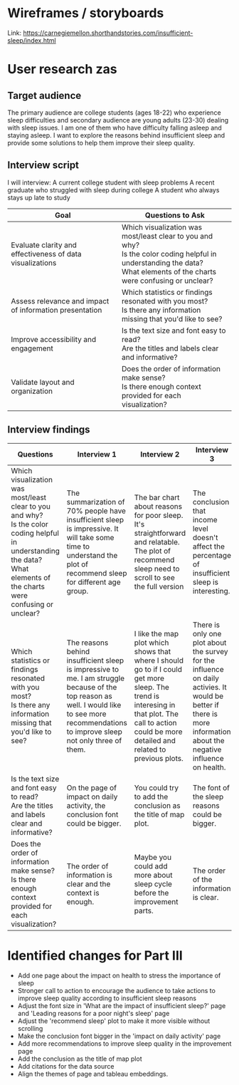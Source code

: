 

# Wireframes / storyboards
Link: 
https://carnegiemellon.shorthandstories.com/insufficient-sleep/index.html

# User research zas

## Target audience
The primary audience are college students (ages 18-22) who experience sleep difficulties 
and secondary audience are young adults (23-30) dealing with sleep issues.
I am one of them who have difficulty falling asleep and staying asleep. I want to explore the reasons behind insufficient sleep and provide some solutions to help them improve their sleep quality.


## Interview script
I will interview:
A current college student with sleep problems
A recent graduate who struggled with sleep during college
A student who always stays up late to study

| Goal                                                      | Questions to Ask                                                                                                                                                                |
|-----------------------------------------------------------|---------------------------------------------------------------------------------------------------------------------------------------------------------------------------------|
| Evaluate clarity and effectiveness of data visualizations | Which visualization was most/least clear to you and why? <br/>Is the color coding helpful in understanding the data?<br/>What elements of the charts were confusing or unclear? |
| Assess relevance and impact of information presentation  | Which statistics or findings resonated with you most? <br/>Is there any information missing that you'd like to see?                                                                  |
|              Improve accessibility and engagement | Is the text size and font easy to read? <br/>Are the titles and labels clear and informative?                                                                                        |
 |Validate layout and organization | Does the order of information make sense? <br/>Is there enough context provided for each visualization?|



## Interview findings

| Questions                                                                                                                                                                       | Interview 1                                                                                                                                                                                   | Interview 2                                                                                                                                                                                           | Interview 3                                                                                                                                                          |
|---------------------------------------------------------------------------------------------------------------------------------------------------------------------------------|-----------------------------------------------------------------------------------------------------------------------------------------------------------------------------------------------|-------------------------------------------------------------------------------------------------------------------------------------------------------------------------------------------------------|----------------------------------------------------------------------------------------------------------------------------------------------------------------------|
| Which visualization was most/least clear to you and why? <br/>Is the color coding helpful in understanding the data?<br/>What elements of the charts were confusing or unclear? | The summarization of 70% people have insufficient sleep is impressive. It will take some time to understand the plot of recommend sleep for different age group.                              | The bar chart about reasons for poor sleep. It's straightforward and relatable. The plot of recommend sleep need to scroll to see the full version                                                    | The conclusion that income level doesn't affect the percentage of insufficient sleep is interesting.                                                                 |
| Which statistics or findings resonated with you most? <br/>Is there any information missing that you'd like to see?                                                             | The reasons behind insufficient sleep is impressive to me. I am struggle because of the top reason as well. I would like to see more recommendations to improve sleep not only three of them. | I like the map plot which shows that where I should go to if I could get more sleep. The trend is interesing in that plot.   The call to action could be more detailed and related to previous plots. | There is only one plot about the survey for the influence on daily activies. It would be better if there is more information about the negative influence on health. |
| Is the text size and font easy to read? <br/>Are the titles and labels clear and informative?                                                                                   | On the page of impact on daily activity, the conclusion font could be bigger.                                                                                                                 | You could try to add the conclusion as the title of map plot.                                                                                                                                         | The font of the sleep reasons could be bigger.                                                                                                                       |
| Does the order of information make sense? <br/>Is there enough context provided for each visualization?                                                                         | The order of information is clear and the context is enough.                                                                                                                                  | Maybe you could add more about sleep cycle before the improvement parts. | The order of the information is clear.                                                                                                                               |


# Identified changes for Part III
- Add one page about the impact on health to stress the importance of sleep
- Stronger call to action to encourage the audience to take actions to improve sleep quality according to insufficient sleep reasons
- Adjust the font size in 'What are the impact of insufficient sleep?' page and 'Leading reasons for a poor night's sleep' page
- Adjust the 'recommend sleep' plot to make it more visible without scrolling
- Make the conclusion font bigger in the 'impact on daily activity' page
- Add more recommendations to improve sleep quality in the improvement page
- Add the conclusion as the title of map plot
- Add citations for the data source
- Align the themes of page and tableau embeddings.







